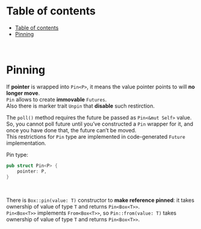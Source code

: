 # Table of contents
- [Table of contents](#table-of-contents)
- [Pinning](#pinning)

<br>

# Pinning
If **pointer** is wrapped into `Pin<P>`, it means the value pointer points to will **no longer move**.<br>
`Pin` allows to create **immovable** `Futures`.<br>
Also there is marker trait `Unpin` that **disable** such restirction.<br>

The `poll()` method requires the future be passed as `Pin<&mut Self>` value.<br>
So, you cannot poll future until you’ve constructed a `Pin` wrapper for it, and once you have done that, the future can’t be moved.<br>
This restrictions for `Pin` type are implemented in code-generated `Future` implementation.

Pin type:
```rust
pub struct Pin<P> {
    pointer: P,
}
```

<br>

There is `Box::pin(value: T)` constructor to **make reference pinned**: it takes ownership of value of type `T` and returns `Pin<Box<T>>`.<br>
`Pin<Box<T>>` implements `From<Box<T>>`, so `Pin::from(value: T)` takes ownership of value of type `T` and returns `Pin<Box<T>>`.
